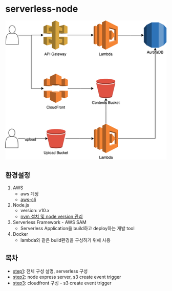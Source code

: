 # serverless-node

![image](./etc/images/outline.png)

## 환경설정

1. AWS
   * aws 계정
   * [aws-cli](./etc/aws-cli.md)
2. Node.js
   * version: v10.x
   * [nvm 설치 및 node version 관리](./etc/nvm.md)
3. Serverless Framework - AWS SAM
   * Serverless Application을 build하고 deploy하는 개발 tool
4. Docker
   * lambda와 같은 build환경을 구성하기 위해 사용

## 목차

* [step1](./step1.md): 전체 구성 설명, serverless 구성
* [step2](./step2.md): node express server, s3 create event trigger
* [step3](./step3.md): cloudfront 구성 - s3 create event trigger
